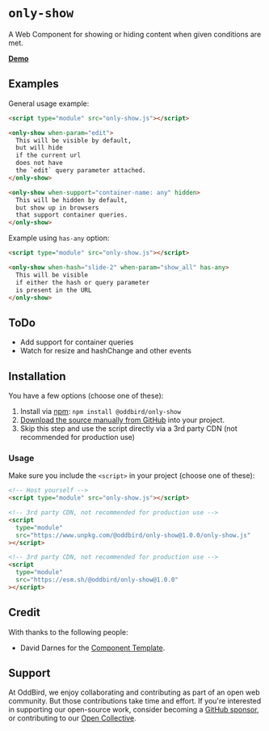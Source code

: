 # `only-show`

A Web Component
for showing or hiding content
when given conditions are met.

**[Demo](https://oddbird.github.io/only-show/demo.html)**

## Examples

General usage example:

```html
<script type="module" src="only-show.js"></script>

<only-show when-param="edit">
  This will be visible by default,
  but will hide
  if the current url
  does not have
  the `edit` query parameter attached.
</only-show>

<only-show when-support="container-name: any" hidden>
  This will be hidden by default,
  but show up in browsers
  that support container queries.
</only-show>
```

Example using `has-any` option:

```html
<script type="module" src="only-show.js"></script>

<only-show when-hash="slide-2" when-param="show_all" has-any>
  This will be visible
  if either the hash or query parameter
  is present in the URL
</only-show>
```

## ToDo

- Add support for container queries
- Watch for resize and hashChange and other events

## Installation

You have a few options (choose one of these):

1. Install via [npm](https://www.npmjs.com/package/@oddbird/only-show): `npm install @oddbird/only-show`
1. [Download the source manually from GitHub](https://github.com/oddbird/only-show/releases) into your project.
1. Skip this step and use the script directly via a 3rd party CDN (not recommended for production use)

### Usage

Make sure you include the `<script>` in your project (choose one of these):

```html
<!-- Host yourself -->
<script type="module" src="only-show.js"></script>
```

```html
<!-- 3rd party CDN, not recommended for production use -->
<script
  type="module"
  src="https://www.unpkg.com/@oddbird/only-show@1.0.0/only-show.js"
></script>
```

```html
<!-- 3rd party CDN, not recommended for production use -->
<script
  type="module"
  src="https://esm.sh/@oddbird/only-show@1.0.0"
></script>
```

## Credit

With thanks to the following people:

- David Darnes for the [Component Template](https://github.com/daviddarnes/component-template).

## Support

At OddBird,
we enjoy collaborating and contributing
as part of an open web community.
But those contributions take time and effort.
If you're interested in supporting our
open-source work,
consider becoming a
[GitHub sponsor](https://github.com/sponsors/oddbird),
or contributing to our
[Open Collective](https://opencollective.com/oddbird-open-source).
